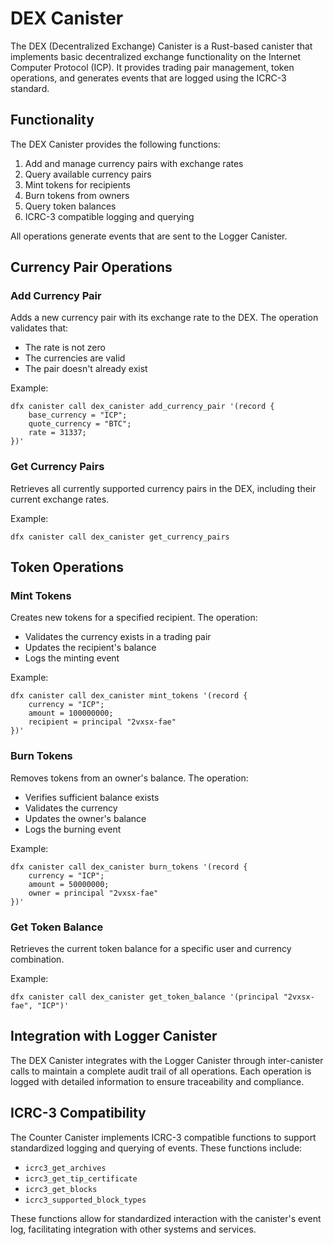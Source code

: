 # DEX Canister

The DEX (Decentralized Exchange) Canister is a Rust-based canister that implements basic decentralized exchange functionality on the Internet Computer Protocol (ICP). It provides trading pair management, token operations, and generates events that are logged using the ICRC-3 standard.

## Functionality

The DEX Canister provides the following functions:

1. Add and manage currency pairs with exchange rates
2. Query available currency pairs
3. Mint tokens for recipients
4. Burn tokens from owners
5. Query token balances
6. ICRC-3 compatible logging and querying

All operations generate events that are sent to the Logger Canister.

## Currency Pair Operations

### Add Currency Pair

Adds a new currency pair with its exchange rate to the DEX. The operation validates that:

- The rate is not zero
- The currencies are valid
- The pair doesn't already exist

Example:

```shell
dfx canister call dex_canister add_currency_pair '(record { 
    base_currency = "ICP"; 
    quote_currency = "BTC";
    rate = 31337;
})'
```

### Get Currency Pairs

Retrieves all currently supported currency pairs in the DEX, including their current exchange rates.

Example:

```shell
dfx canister call dex_canister get_currency_pairs
```

## Token Operations

### Mint Tokens

Creates new tokens for a specified recipient. The operation:

- Validates the currency exists in a trading pair
- Updates the recipient's balance
- Logs the minting event

Example:

```shell
dfx canister call dex_canister mint_tokens '(record { 
    currency = "ICP"; 
    amount = 100000000; 
    recipient = principal "2vxsx-fae" 
})'
```

### Burn Tokens

Removes tokens from an owner's balance. The operation:

- Verifies sufficient balance exists
- Validates the currency
- Updates the owner's balance
- Logs the burning event

Example:

```shell
dfx canister call dex_canister burn_tokens '(record { 
    currency = "ICP"; 
    amount = 50000000; 
    owner = principal "2vxsx-fae" 
})'
```

### Get Token Balance

Retrieves the current token balance for a specific user and currency combination.

Example:

```shell
dfx canister call dex_canister get_token_balance '(principal "2vxsx-fae", "ICP")'
```

## Integration with Logger Canister

The DEX Canister integrates with the Logger Canister through inter-canister calls to maintain a complete audit trail of all operations. Each operation is logged with detailed information to ensure traceability and compliance.

## ICRC-3 Compatibility

The Counter Canister implements ICRC-3 compatible functions to support standardized logging and querying of events. These functions include:

- `icrc3_get_archives`
- `icrc3_get_tip_certificate`
- `icrc3_get_blocks`
- `icrc3_supported_block_types`

These functions allow for standardized interaction with the canister's event log, facilitating integration with other systems and services.
